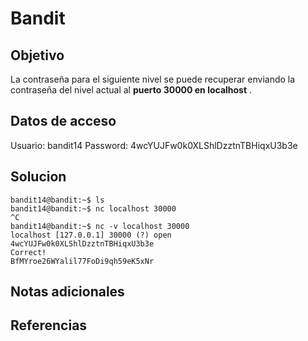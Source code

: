 # Bandit

## Objetivo
La contraseña para el siguiente nivel se puede recuperar enviando la contraseña del nivel actual al **puerto 30000 en localhost** .
## Datos de acceso
Usuario: bandit14
Password: 4wcYUJFw0k0XLShlDzztnTBHiqxU3b3e
## Solucion
```shell
bandit14@bandit:~$ ls
bandit14@bandit:~$ nc localhost 30000
^C
bandit14@bandit:~$ nc -v localhost 30000
localhost [127.0.0.1] 30000 (?) open
4wcYUJFw0k0XLShlDzztnTBHiqxU3b3e
Correct!
BfMYroe26WYalil77FoDi9qh59eK5xNr
```

## Notas adicionales

## Referencias

